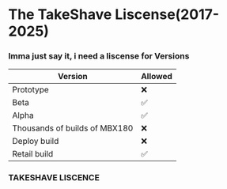# The TakeShave Liscense(2017-2025)
### Imma just say it, i need a liscense for Versions
| Version | Allowed |
| ------- | ------------------ |
|  Prototype  | :x: |
|  Beta  | :white_check_mark:                |
|   Alpha | :white_check_mark: |
|  Thousands of builds of MBX180 | :x:                |
|  Deploy build  |    :x:  |
| Retail build | ✅  |
### TAKESHAVE LISCENCE
